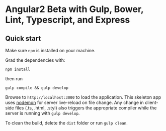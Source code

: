 # Angular2 Beta with Gulp, Bower, Lint, Typescript, and Express  

## Quick start
Make sure `npm` is installed on your machine.

Grad the dependencies with:

`npm install`

then run

`gulp compile && gulp develop`

Browse to `http://localhost:3000` to load the application.
This skeleton app uses [nodemon](http://nodemon.io/) for server live-reload on file change.
Any change in client-side files (.ts, .html, .styl) also triggers the appropriate compiler while the server is running with `gulp develop`.

To clean the build, delete the `dist` folder or run `gulp clean`.

